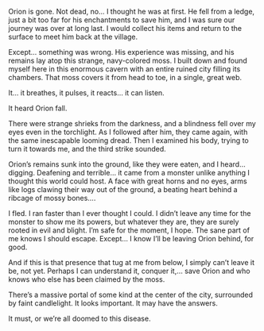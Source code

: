 Orion is gone. Not dead, no… I thought he was at first. He fell from a ledge, just a bit too far for his enchantments to save him, and I was sure our journey was over at long last. I would collect his items and return to the surface to meet him back at the village.

Except… something was wrong. His experience was missing, and his remains lay atop this strange, navy-colored moss. I built down and found myself here in this enormous cavern with an entire ruined city filling its chambers. That moss covers it from head to toe, in a single, great web.

It… it breathes, it pulses, it reacts… it can listen.


It heard Orion fall.

There were strange shrieks from the darkness, and a blindness fell over my eyes even in the torchlight. As I followed after him, they came again, with the same inescapable looming dread. Then I examined his body, trying to turn it towards me, and the third strike sounded.


Orion’s remains sunk into the ground, like they were eaten, and I heard… digging. Deafening and terrible… it came from a monster unlike anything I thought this world could host. A face with great horns and no eyes, arms like logs clawing their way out of the ground, a beating heart behind a ribcage of mossy bones….

I fled. I ran faster than I ever thought I could. I didn’t leave any time for the monster to show me its powers, but whatever they are, they are surely rooted in evil and blight. I’m safe for the moment, I hope. The sane part of me knows I should escape. Except… I know I’ll be leaving Orion behind, for good.

And if this is that presence that tug at me from below, I simply can’t leave it be, not yet. Perhaps I can understand it, conquer it,… save Orion and who knows who else has been claimed by the moss.

There’s a massive portal of some kind at the center of the city, surrounded by faint candlelight. It looks important. It may have the answers.


It must, or we’re all doomed to this disease.
